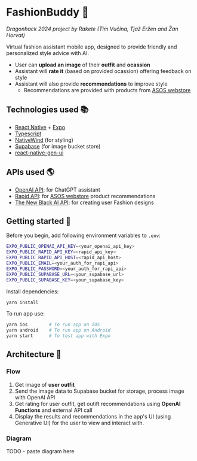 # FashionBuddy :tshirt:

_Dragonhack 2024 project by Rakete (Tim Vučina, Tjaž Eržen and Žan Horvat)_

Virtual fashion assistant mobile app, designed to provide friendly and personalized style advice with AI.

- User can **upload an image** of their **outfit** and **ocassion**
- Assistant will **rate it** (based on provided ocassion) offering feedback on style
- Assistant will also provide **recommendations** to improve style
  - Recommendations are provided with products from [ASOS webstore](https://www.asos.com/)

## Technologies used :books:

- [React Native](https://reactnative.dev/) + [Expo](https://expo.dev/)
- [Typescript](https://www.typescriptlang.org/)
- [NativeWind](https://www.nativewind.dev/) (for styling)
- [Supabase](https://supabase.com/) (for image bucket store)
- [react-native-gen-ui](https://github.com/zerodays/react-native-gen-ui)

## APIs used :earth_americas:

- [OpenAI API](https://openai.com/): for ChatGPT assistant
- [Rapid API](https://rapidapi.com/): for [ASOS webstore](https://www.asos.com/) product recommendations
- [The New Black AI API](https://thenewblack.ai/): for creating user Fashion designs

## Getting started :hammer:

Before you begin, add following environment variables to `.env`:

```bash
EXPO_PUBLIC_OPENAI_API_KEY=<your_openai_api_key>
EXPO_PUBLIC_RAPID_API_KEY=<rapid_api_key>
EXPO_PUBLIC_RAPID_API_HOST=<rapid_api_host>
EXPO_PUBLIC_EMAIL=<your_auth_for_rapi_api>
EXPO_PUBLIC_PASSWORD=<your_auth_for_rapi_api>
EXPO_PUBLIC_SUPABASE_URL=<your_supabase_url>
EXPO_PUBLIC_SUPABASE_KEY=<your_supabase_key>
```

Install dependencies:

```bash
yarn install
```

To run app use:

```bash
yarn ios        # To run app on iOS
yarn android    # To run app on Android
yarn start      # To test app with Expo
```

## Architecture :triangular_ruler:

### Flow

1. Get image of **user outfit**
2. Send the image data to Supabase bucket for storage, process image with OpenAI API
3. Get rating for user outfit, get outift recommendations using **OpenAI Functions** and external API call
4. Display the results and recommendations in the app's UI (using Generative UI) for the user to view and interact with.

### Diagram

TODO - paste diagram here
